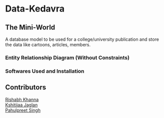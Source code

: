 # Data-Kedavra

## The Mini-World

A database model to be used for a college/university publication and 
store the data like cartoons, articles, members.

### Entity Relationship Diagram (Without Constraints)

### Softwares Used and Installation


## Contributors 
[Rishabh Khanna](https://github.com/KyaBacchaHai) <br>
[Kshitijaa Jaglan](https://github.com/deutranium) <br>
[Pahulpreet Singh](https://github.com/codelixir)
